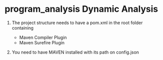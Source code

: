 # program_analysis Dynamic Analysis 

   
1) The project structure needs to have a pom.xml in the root folder containing
   - Maven Compiler Plugin
   - Maven Surefire Plugin

2) You need to have MAVEN installed with its path on config.json
